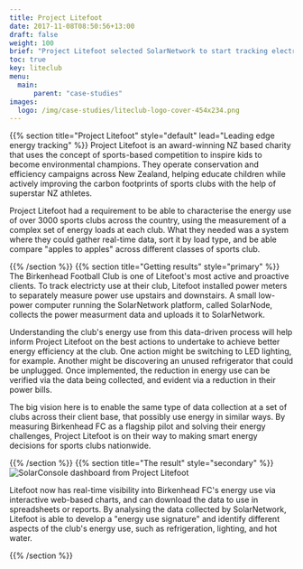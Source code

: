 ```yaml
---
title: Project Litefoot
date: 2017-11-08T08:50:56+13:00
draft: false
weight: 100
brief: "Project Litefoot selected SolarNetwork to start tracking electricity use at their sports clubs."
toc: true
key: liteclub
menu:
  main:
      parent: "case-studies"
images:
  logo: /img/case-studies/liteclub-logo-cover-454x234.png
---
```

{{% section  title="Project Litefoot" style="default" lead="Leading edge energy tracking" %}}
Project Litefoot is an award-winning NZ based charity that uses the concept of sports-based competition to inspire kids to become environmental champions.  They operate conservation and efficiency campaigns across New Zealand, helping educate children while actively   improving the carbon footprints of sports clubs with the help of superstar NZ athletes.

Project Litefoot had a requirement to be able to characterise the energy use of over 3000 sports clubs across the country, using the measurement of a complex set of energy loads at each club.  What they needed was a system where they could gather real-time data, sort it by load type, and be able compare "apples to apples" across different classes of sports club.

{{% /section %}}
{{% section  title="Getting results" style="primary" %}}
The Birkenhead Football Club is one of Litefoot's most active and proactive clients. To track electricty use at their club, Litefoot installed power meters to separately measure power use upstairs and downstairs. A small low-power computer running the SolarNetwork platform, called SolarNode, collects the power measurment data and uploads it to SolarNetwork.

Understanding the club's energy use from this data-driven process will help inform Project Litefoot on the best actions to undertake to achieve better energy efficiency at the club. One action might be switching to LED lighting, for example. Another might be discovering an unused refrigerator that could be unplugged. Once implemented, the reduction in energy use can be verified via the data being collected, and evident via a reduction in their power bills.

The big vision here is to enable the same type of data collection at a set of clubs across their client base, that possibly use energy in similar ways. By measuring Birkenhead FC as a flagship pilot and solving their energy challenges, Project Litefoot is on their way to making smart energy decisions for sports clubs nationwide.

{{% /section %}}
{{% section  title="The result" style="secondary" %}}
![SolarConsole dashboard from Project Litefoot](/img/case-studies/litefoot-console-fc.png)

Litefoot now has real-time visibility into Birkenhead FC's energy use via interactive web-based charts, and can download the data to use in spreadsheets or reports. By analysing the data collected by SolarNetwork, Litefoot is able to develop a "energy use signature" and identify different aspects of the club's energy use, such as refrigeration, lighting, and hot water.

{{% /section %}}
